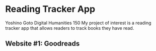 # Reading Tracker App
Yoshino Goto
Digital Humanities 150
My project of interest is a reading tracker app that allows readers to track books they have read.

## Website #1: Goodreads

### 
